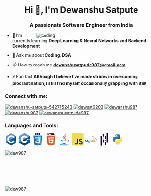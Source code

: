 
<h1 align="center">Hi 👋, I'm Dewanshu Satpute</h1>
<h3 align="center">A passionate Software Engineer from India</h3>
<img align= "right" src= "https://user-images.githubusercontent.com/55389276/140866485-8fb1c876-9a8f-4d6a-98dc-08c4981eaf70.gif" alt= "coding" width= "400">

- 🌱 I’m currently learning **Deep Learning & Neural Networks and Backend Development**

- 💬 Ask me about **Coding, DSA**

- 📫 How to reach me **dewanshusatpude987@gmail.com** 

- ⚡ Fun fact **Although I believe I've made strides in overcoming procrastination, I still find myself occasionally grappling with it😀**

<h3 align="left">Connect with me:</h3>
<p align="left">
<a href="https://linkedin.com/in/dewanshu-satpute-542745243" target="blank"><img align="center" src="https://raw.githubusercontent.com/rahuldkjain/github-profile-readme-generator/master/src/images/icons/Social/linked-in-alt.svg" alt="dewanshu-satpute-542745243" height="30" width="40" /></a>
<a href="https://www.codechef.com/users/dewsat6203" target="blank"><img align="center" src="https://cdn.jsdelivr.net/npm/simple-icons@3.1.0/icons/codechef.svg" alt="dewsat6203" height="30" width="40" /></a>
<a href="https://www.hackerrank.com/dewanshu987" target="blank"><img align="center" src="https://raw.githubusercontent.com/rahuldkjain/github-profile-readme-generator/master/src/images/icons/Social/hackerrank.svg" alt="dewanshu987" height="30" width="40" /></a>
<a href="https://www.leetcode.com/dewanshu987" target="blank"><img align="center" src="https://raw.githubusercontent.com/rahuldkjain/github-profile-readme-generator/master/src/images/icons/Social/leet-code.svg" alt="dewanshu987" height="30" width="40" /></a>
<a href="https://auth.geeksforgeeks.org/user/dewanshusatpude987" target="blank"><img align="center" src="https://raw.githubusercontent.com/rahuldkjain/github-profile-readme-generator/master/src/images/icons/Social/geeks-for-geeks.svg" alt="dewanshusatpude987" height="30" width="40" /></a>
</p>

<h3 align="left">Languages and Tools:</h3>
<p align="left"> <a href="https://www.cprogramming.com/" target="_blank" rel="noreferrer"> <img src="https://raw.githubusercontent.com/devicons/devicon/master/icons/c/c-original.svg" alt="c" width="40" height="40"/> </a> <a href="https://www.w3schools.com/cpp/" target="_blank" rel="noreferrer"> <img src="https://raw.githubusercontent.com/devicons/devicon/master/icons/cplusplus/cplusplus-original.svg" alt="cplusplus" width="40" height="40"/> </a> <a href="https://www.w3schools.com/css/" target="_blank" rel="noreferrer"> <img src="https://raw.githubusercontent.com/devicons/devicon/master/icons/css3/css3-original-wordmark.svg" alt="css3" width="40" height="40"/> </a> <a href="https://www.w3.org/html/" target="_blank" rel="noreferrer"> <img src="https://raw.githubusercontent.com/devicons/devicon/master/icons/html5/html5-original-wordmark.svg" alt="html5" width="40" height="40"/> </a> <a href="https://www.java.com" target="_blank" rel="noreferrer"> <img src="https://raw.githubusercontent.com/devicons/devicon/master/icons/java/java-original.svg" alt="java" width="40" height="40"/> </a> <a href="https://developer.mozilla.org/en-US/docs/Web/JavaScript" target="_blank" rel="noreferrer"> <img src="https://raw.githubusercontent.com/devicons/devicon/master/icons/javascript/javascript-original.svg" alt="javascript" width="40" height="40"/>  </a> <a href="https://www.mysql.com/" target="_blank" rel="noreferrer"> <img src="https://raw.githubusercontent.com/devicons/devicon/master/icons/mysql/mysql-original-wordmark.svg" alt="mysql" width="40" height="40"/> </a> <a href="https://pandas.pydata.org/" target="_blank" rel="noreferrer"> <img src="https://raw.githubusercontent.com/devicons/devicon/2ae2a900d2f041da66e950e4d48052658d850630/icons/pandas/pandas-original.svg" alt="pandas" width="40" height="40"/> </a> <a href="https://www.python.org" target="_blank" rel="noreferrer"> <img src="https://raw.githubusercontent.com/devicons/devicon/master/icons/python/python-original.svg" alt="python" width="40" height="40"/> </a>  </p>

<p><img align="left" src="https://github-readme-stats.vercel.app/api/top-langs?username=dew987&show_icons=true&locale=en&layout=compact" alt="dew987" /></p>

<!--
<p>&nbsp;<img align="center" src="https://github-readme-stats.vercel.app/api?username=dew987&show_icons=true&locale=en" alt="dew987" /></p>
-->
<br><br><br><br><br><br>
<p><img align="center" src="https://github-readme-streak-stats.herokuapp.com/?user=dew987&" alt="dew987" /></p>

